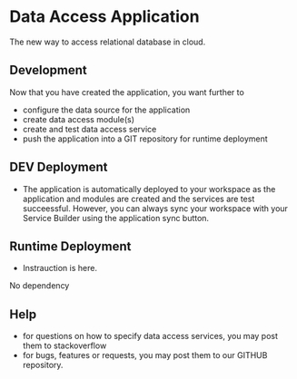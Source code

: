 # Data Access Application

The new way to access relational database in cloud.

## Development  

Now that you have created the application, you want further to  

- configure the data source for the application
- create data access module(s)
- create and test data access service
- push the application into a GIT repository for runtime deployment

## DEV Deployment

- The application is automatically deployed to your workspace as the application and modules are created and the services are test succeessful. However, you can always sync your workspace with your Service Builder using the application sync button.

## Runtime Deployment

- Instrauction is here.

No dependency

## Help

- for questions on how to specify data access services, you may post them to stackoverflow
- for bugs, features or requests, you may post them to our GITHUB repository.

